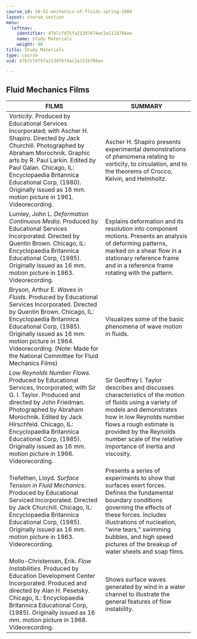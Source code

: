 ```yaml
---
course_id: 10-52-mechanics-of-fluids-spring-2006
layout: course_section
menu:
  leftnav:
    identifier: 47b7c7475fa213d7674ac2a111b766ee
    name: Study Materials
    weight: 40
title: Study Materials
type: course
uid: 47b7c7475fa213d7674ac2a111b766ee

---
```


Fluid Mechanics Films
---------------------

| FILMS | SUMMARY |
| --- | --- |
| _Vorticity_. Produced by Educational Services Incorporated; with Ascher H. Shapiro. Directed by Jack Churchill. Photographed by Abraham Morochnik. Graphic arts by R. Paul Larkin. Edited by Paul Galan. Chicago, IL: Encyclopaedia Britannica Educational Corp, (1980). Originally issued as 16 mm. motion picture in 1961. Videorecording. | Ascher H. Shapiro presents experimental demonstrations of phenomena relating to vorticity, to circulation, and to the theorems of Crocco, Kelvin, and Helmholtz. |
| Lumley, John L. _Deformation Continuous Media_. Produced by Educational Services Incorporated. Directed by Quentin Brown. Chicago, IL: Encyclopaedia Britannica Educational Corp, (1985). Originally issued as 16 mm. motion picture in 1963. Videorecording. | Explains deformation and its resolution into component motions. Presents an analysis of deforming patterns, marked on a shear flow in a stationary reference frame and in a reference frame rotating with the pattern. |
| Bryson, Arthur E. _Waves in Fluids_. Produced by Educational Services Incorporated. Directed by Quentin Brown. Chicago, IL: Encyclopaedia Britannica Educational Corp, (1985). Originally issued as 16 mm. motion picture in 1964. Videorecording. (Note: Made for the National Committee for Fluid Mechanics Films) | Visualizes some of the basic phenomena of wave motion in fluids. |
| _Low Reynolds Number Flows_. Produced by Educational Services, Incorporated; with Sir G. I. Taylor. Produced and directed by John Friedman. Photographed by Abraham Morochnik. Edited by Jack Hirschfeld. Chicago, IL: Encyclopaedia Britannica Educational Corp, (1985). Originally issued as 16 mm. motion picture in 1966. Videorecording. | Sir Geoffrey I. Taylor describes and discusses characteristics of the motion of fluids using a variety of models and demonstrates how in low Reynolds number flows a rough estimate is provided by the Reynolds number scale of the relative importance of inertia and viscosity. |
| Trefethen, Lloyd. _Surface Tension in Fluid Mechanics_. Produced by Educational Serviced Incorporated. Directed by Jack Churchill. Chicago, IL: Encyclopaedia Britannica Educational Corp, (1985). Originally issued as 16 mm. motion picture in 1963. Videorecording. | Presents a series of experiments to show that surfaces exert forces. Defines the fundamental boundary conditions governing the effects of these forces. Includes illustrations of nucleation, "wine tears," swimming bubbles, and high speed pictures of the breakup of water sheets and soap films. |
| Mollo-Christensen, Erik. _Flow Instabilities_. Produced by Education Development Center Incorporated. Produced and directed by Alan H. Pesetsky. Chicago, IL: Encyclopaedia Britannica Educational Corp, (1985). Originally issued as 16 mm. motion picture in 1968. Videorecording. | Shows surface waves generated by wind in a water channel to illustrate the general features of flow instability.